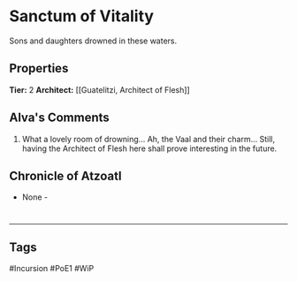 # Sanctum of Vitality
Sons and daughters drowned in these waters.

## Properties
**Tier:** 2
**Architect:** [[Guatelitzi, Architect of Flesh]]

## Alva's Comments
1. What a lovely room of drowning... Ah, the Vaal and their charm... Still, having the Architect of Flesh here shall prove interesting in the future.

## Chronicle of Atzoatl
- None -

#
---
## Tags
#Incursion
#PoE1
#WiP
